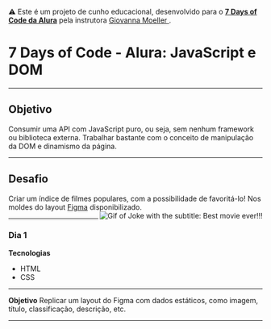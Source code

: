 ⚠️ Este é um projeto de cunho educacional, desenvolvido para o <a href="https://7daysofcode.io/">**7 Days of Code da Alura**</a>  pela instrutora <a href="https://github.com/giovannamoeller"> Giovanna Moeller </a>.

# 7 Days of Code - Alura: JavaScript e DOM
<hr>

## Objetivo
Consumir uma API com JavaScript puro, ou seja, sem nenhum framework ou biblioteca externa. Trabalhar bastante com o conceito de manipulação da DOM e dinamismo da página. 
<hr>

## Desafio
Criar um índice de filmes populares, com a possibilidade de favoritá-lo! Nos moldes do layout <a href="https://www.figma.com/file/T6KNbp4XRHNImNFczpHVts/Popular-Movies?type=design&node-id=0%3A1&t=268zBlP4xYh2vhM9-1">Figma</a> disponibilizado.  
<img align="right" src="..\images\joker-movie-joker.gif" alt="Gif of Joke with the subtitle: Best movie ever!!!">
<hr>

### Dia 1
**Tecnologias**
- HTML
- CSS
---

**Objetivo**
Replicar um layout do Figma com dados estáticos, como imagem, título, classificação, descrição, etc.
<hr>